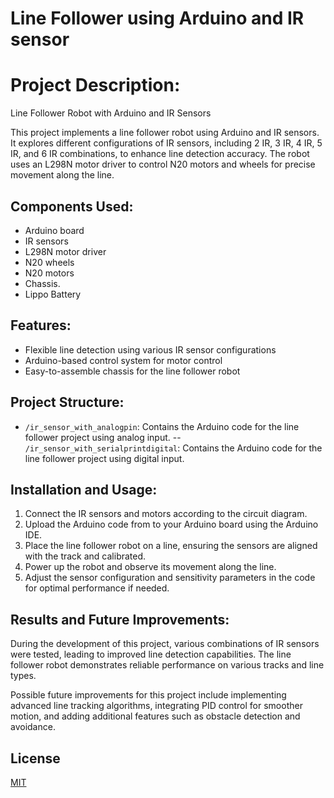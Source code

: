 # Line Follower using Arduino and IR sensor

# Project Description:

Line Follower Robot with Arduino and IR Sensors

This project implements a line follower robot using Arduino and IR sensors. It explores different configurations of IR sensors, including 2 IR, 3 IR, 4 IR, 5 IR, and 6 IR combinations, to enhance line detection accuracy. The robot uses an L298N motor driver to control N20 motors and wheels for precise movement along the line.

## **Components Used:**

-   Arduino board
-   IR sensors
-   L298N motor driver
-   N20 wheels
-   N20 motors
-   Chassis.
- Lippo Battery 

## **Features:**

-   Flexible line detection using various IR sensor configurations
-   Arduino-based control system for motor control
-   Easy-to-assemble chassis for the line follower robot

## **Project Structure:**

-   `/ir_sensor_with_analogpin`: Contains the Arduino code for the line follower project using analog input.
--   `/ir_sensor_with_serialprintdigital`: Contains the Arduino code for the line follower project using digital input.

## **Installation and Usage:**

1.  Connect the IR sensors and motors according to the circuit diagram.
2.  Upload the Arduino code from  to your Arduino board using the Arduino IDE.
3.  Place the line follower robot on a line, ensuring the sensors are aligned with the track and calibrated.
4.  Power up the robot and observe its movement along the line.
5.  Adjust the sensor configuration and sensitivity parameters in the code for optimal performance if needed.
## **Results and Future Improvements:**

During the development of this project, various combinations of IR sensors were tested, leading to improved line detection capabilities. The line follower robot demonstrates reliable performance on various tracks and line types.

Possible future improvements for this project include implementing advanced line tracking algorithms, integrating PID control for smoother motion, and adding additional features such as obstacle detection and avoidance.

## License

  

[MIT](https://choosealicense.com/licenses/mit/)
